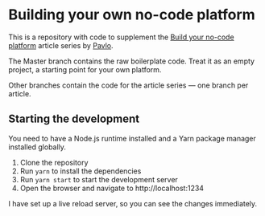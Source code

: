 # Building your own no-code platform

This is a repository with code to supplement the [Build your no-code platform](https://no-code-platform.super.site/) article series by [Pavlo](https://twitter.com/PavloDev).

The Master branch contains the raw boilerplate code. Treat it as an empty project, a starting point for your own platform.

Other branches contain the code for the article series — one branch per article.

## Starting the development

You need to have a Node.js runtime installed and a Yarn package manager installed globally.

1. Clone the repository
2. Run `yarn` to install the dependencies
3. Run `yarn start` to start the development server
4. Open the browser and navigate to http://localhost:1234

I have set up a live reload server, so you can see the changes immediately.
